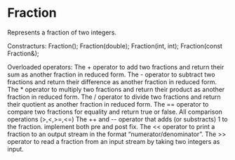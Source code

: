 # Fraction
 Represents a fraction of two integers.
 
Constracturs:
Fraction();
Fraction(double);
Fraction(int, int);
Fraction(const Fraction&);

Overloaded operators:
The + operator to add two fractions and return their sum as another fraction in reduced form.
The - operator to subtract two fractions and return their difference as another fraction in reduced form.
The * operator to multiply two fractions and return their product as another fraction in reduced form.
The / operator to divide two fractions and return their quotient as another fraction in reduced form.
The == operator to compare two fractions for equality and return true or false.
All comparison operations (>,<,>=,<=)
The ++ and -- operator that adds (or substracts) 1 to the fraction. implement both pre and post fix.
The << operator to print a fraction to an output stream in the format “numerator/denominator”.
The >> operator to read a fraction from an input stream by taking two integers as input.
